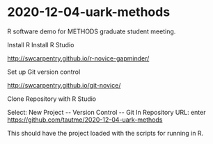 # 2020-12-04-uark-methods
R software demo for METHODS graduate student meeting.

Install R 
Install R Studio

http://swcarpentry.github.io/r-novice-gapminder/

Set up Git version control

http://swcarpentry.github.io/git-novice/

Clone Repository with R Studio

Select: New Project -- Version Control -- Git
In Repository URL: enter https://github.com/tautme/2020-12-04-uark-methods

This should have the project loaded with the scripts for running in R.
